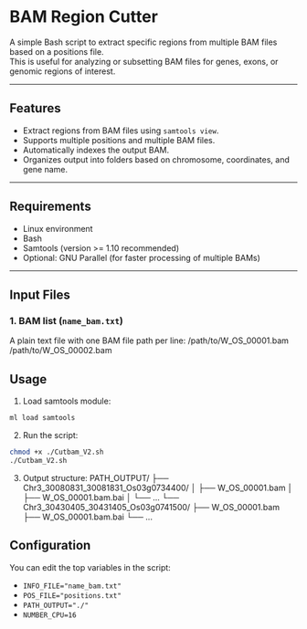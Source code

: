 # BAM Region Cutter

A simple Bash script to extract specific regions from multiple BAM files based on a positions file.  
This is useful for analyzing or subsetting BAM files for genes, exons, or genomic regions of interest.

---

## Features
- Extract regions from BAM files using `samtools view`.
- Supports multiple positions and multiple BAM files.
- Automatically indexes the output BAM.
- Organizes output into folders based on chromosome, coordinates, and gene name.

---

## Requirements
- Linux environment
- Bash
- Samtools (version >= 1.10 recommended)
- Optional: GNU Parallel (for faster processing of multiple BAMs)

---

## Input Files

### 1. BAM list (`name_bam.txt`)
A plain text file with one BAM file path per line:
/path/to/W_OS_00001.bam
/path/to/W_OS_00002.bam

## Usage
1. Load samtools module:
```bash
ml load samtools
```
2. Run the script:
```bash
chmod +x ./Cutbam_V2.sh
./Cutbam_V2.sh
```
3. Output structure:
PATH_OUTPUT/
├── Chr3_30080831_30081831_Os03g0734400/
│   ├── W_OS_00001.bam
│   ├── W_OS_00001.bam.bai
│   └── ...
└── Chr3_30430405_30431405_Os03g0741500/
    ├── W_OS_00001.bam
    ├── W_OS_00001.bam.bai
    └── ...

## Configuration
You can edit the top variables in the script:

- `INFO_FILE="name_bam.txt"`
- `POS_FILE="positions.txt"`
- `PATH_OUTPUT="./"`
- `NUMBER_CPU=16`
